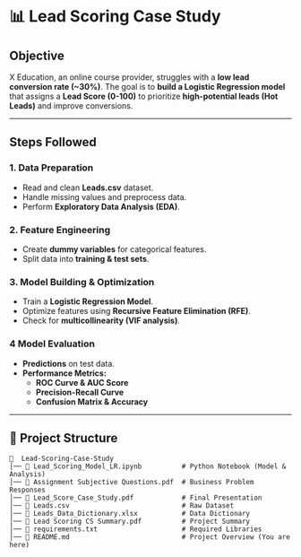 
# 📊 Lead Scoring Case Study  

## Objective  
X Education, an online course provider, struggles with a **low lead conversion rate (~30%)**. The goal is to **build a Logistic Regression model** that assigns a **Lead Score (0-100)** to prioritize **high-potential leads (Hot Leads)** and improve conversions.  

---

## Steps Followed  

### 1. **Data Preparation**  
- Read and clean **Leads.csv** dataset.  
- Handle missing values and preprocess data.  
- Perform **Exploratory Data Analysis (EDA)**.  

### 2. **Feature Engineering**  
- Create **dummy variables** for categorical features.  
- Split data into **training & test sets**.  

### 3. **Model Building & Optimization**  
- Train a **Logistic Regression Model**.  
- Optimize features using **Recursive Feature Elimination (RFE)**.  
- Check for **multicollinearity (VIF analysis)**.  

### 4 **Model Evaluation**  
- **Predictions** on test data.  
- **Performance Metrics:**  
  - **ROC Curve & AUC Score**  
  - **Precision-Recall Curve**  
  - **Confusion Matrix & Accuracy**  

---

## 📂 Project Structure  
```
📁  Lead-Scoring-Case-Study
│── 📜 Lead_Scoring_Model_LR.ipynb          # Python Notebook (Model & Analysis)
│── 📜 Assignment Subjective Questions.pdf  # Business Problem Responses
│── 📜 Lead_Score_Case_Study.pdf            # Final Presentation
│── 📜 Leads.csv                            # Raw Dataset
│── 📜 Leads_Data_Dictionary.xlsx           # Data Dictionary
│── 📜 Lead Scoring CS Summary.pdf          # Project Summary
│── 📜 requirements.txt                     # Required Libraries
│── 📜 README.md                            # Project Overview (You are here)
```
